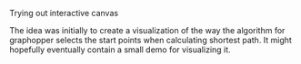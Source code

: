 Trying out interactive canvas

The idea was initially to create a visualization of the way the algorithm for graphopper selects the start points when calculating shortest path. It might hopefully eventually contain a small demo for visualizing it.
